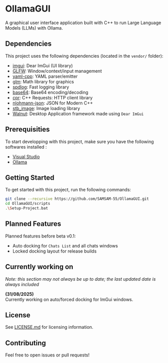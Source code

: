 # OllamaGUI

A graphical user interface application built with C++ to run Large Language Models (LLMs) with Ollama.

## Dependencies

This project uses the following dependencies (located in the `vendor/` folder):

- [imgui](vendor/imgui): Dear ImGui (UI library)
- [GLFW](vendor/GLFW): Window/context/input management
- [yaml-cpp](vendor/yaml-cpp): YAML parser/emitter
- [glm](vendor/glm): Math library for graphics
- [spdlog](vendor/spdlog): Fast logging library
- [base64](vendor/base64): Base64 encoding/decoding
- [cpr](vendor/cpr): C++ Requests: HTTP client library
- [nlohmann-json](vendor/nlohmann-json): JSON for Modern C++
- [stb_image](vendor/stb_image): Image loading library
- [Walnut](Walnut/Source/Walnut/): Desktop Application framework made using `Dear ImGui`

## Prerequisities
To start developping with this project, make sure you have the following softwares installed :
- [Visual Studio](https://visualstudio.microsoft.com)
- [Ollama](https://ollama.com/download)

## Getting Started

To get started with this project, run the following commands:
```bash
git clone --recursive https://github.com/SAMSAM-55/OllamaGUI.git
cd OllamaGUI/scripts
.\Setup-Project.bat
```

## Planned Features

Planned features before beta v0.1:
- Auto docking for `Chats List` and all chats windows
- Locked docking layout for release builds

## Currently working on
*Note: this section may not always be up to date; the last updated date is always included*

**(31/08/2025)**
\
Currently working on auto/forced docking for ImGui windows. 

## License

See [LICENSE.md](LICENSE.md) for licensing information.

## Contributing

Feel free to open issues or pull requests!
